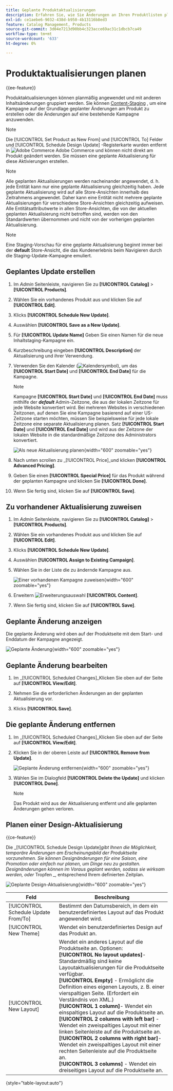 ```yaml
---
title: Geplante Produktaktualisierungen
description: Erfahren Sie, wie Sie Änderungen an Ihren Produktlisten planen, um Kampagnen und Werbeprogramme zu unterstützen.
exl-id: ce1aebe6-9032-438d-b950-4b13116b8ed3
feature: Catalog Management, Products
source-git-commit: 3d04e7213d90bb4c323acce69ac31c1dbcb7ca49
workflow-type: tm+mt
source-wordcount: '633'
ht-degree: 0%

---
```


# Produktaktualisierungen planen

{{ee-feature}}

Produktaktualisierungen können planmäßig angewendet und mit anderen Inhaltsänderungen gruppiert werden. Sie können [Content-Staging](../content-design/content-staging.md) , um eine Kampagne auf der Grundlage geplanter Änderungen am Produkt zu erstellen oder die Änderungen auf eine bestehende Kampagne anzuwenden.

>[!NOTE]
>
>Die [!UICONTROL Set Product as New From] und [!UICONTROL To] Felder und [!UICONTROL Schedule Design Update] -Registerkarte wurden entfernt in ![Adobe Commerce](../assets/adobe-logo.svg) Adobe Commerce und können nicht direkt am Produkt geändert werden. Sie müssen eine geplante Aktualisierung für diese Aktivierungen erstellen.

>[!NOTE]
>
>Alle geplanten Aktualisierungen werden nacheinander angewendet, d. h. jede Entität kann nur eine geplante Aktualisierung gleichzeitig haben. Jede geplante Aktualisierung wird auf alle Store-Ansichten innerhalb des Zeitrahmens angewendet. Daher kann eine Entität nicht mehrere geplante Aktualisierungen für verschiedene Store-Ansichten gleichzeitig aufweisen. Alle Entitätsattributwerte in allen Store-Ansichten, die von der aktuellen geplanten Aktualisierung nicht betroffen sind, werden von den Standardwerten übernommen und nicht von der vorherigen geplanten Aktualisierung.

>[!NOTE]
>
>Eine Staging-Vorschau für eine geplante Aktualisierung beginnt immer bei der **default** Store-Ansicht, die das Kundenerlebnis beim Navigieren durch die Staging-Update-Kampagne emuliert.

## Geplantes Update erstellen

1. Im _Admin_ Seitenleiste, navigieren Sie zu **[!UICONTROL Catalog]** > **[!UICONTROL Products]**.

1. Wählen Sie ein vorhandenes Produkt aus und klicken Sie auf **[!UICONTROL Edit]**.

1. Klicks **[!UICONTROL Schedule New Update]**.

1. Auswählen **[!UICONTROL Save as a New Update]**.

1. Für **[!UICONTROL Update Name]** Geben Sie einen Namen für die neue Inhaltstaging-Kampagne ein.

1. Kurzbeschreibung eingeben **[!UICONTROL Description]** der Aktualisierung und ihrer Verwendung.

1. Verwenden Sie den Kalender (![Kalendersymbol](../assets/icon-calendar.png)), um das **[!UICONTROL Start Date]** und **[!UICONTROL End Date]** für die Kampagne.

   >[!NOTE]
   >
   >Kampagne **[!UICONTROL Start Date]** und **[!UICONTROL End Date]** muss mithilfe der **_default_** Admin-Zeitzone, die aus der lokalen Zeitzone für jede Website konvertiert wird. Bei mehreren Websites in verschiedenen Zeitzonen, auf denen Sie eine Kampagne basierend auf einer US-Zeitzone starten möchten, müssen Sie beispielsweise für jede lokale Zeitzone eine separate Aktualisierung planen. Satz **[!UICONTROL Start Date]** und **[!UICONTROL End Date]** und wird aus der Zeitzone der lokalen Website in die standardmäßige Zeitzone des Administrators konvertiert.

   ![Als neue Aktualisierung planen](./assets/product-schedule-as-new.png){width="600" zoomable="yes"}

1. Nach unten scrollen zu _[!UICONTROL Price]_und klicken **[!UICONTROL Advanced Pricing]**.

1. Geben Sie einen **[!UICONTROL Special Price]** für das Produkt während der geplanten Kampagne und klicken Sie **[!UICONTROL Done]**.

1. Wenn Sie fertig sind, klicken Sie auf **[!UICONTROL Save]**.

## Zu vorhandener Aktualisierung zuweisen

1. Im _Admin_ Seitenleiste, navigieren Sie zu **[!UICONTROL Catalog]** > **[!UICONTROL Products]**.

1. Wählen Sie ein vorhandenes Produkt aus und klicken Sie auf **[!UICONTROL Edit]**.

1. Klicks **[!UICONTROL Schedule New Update]**.

1. Auswählen **[!UICONTROL Assign to Existing Campaign]**.

1. Wählen Sie in der Liste die zu ändernde Kampagne aus.

   ![Einer vorhandenen Kampagne zuweisen](./assets/scheduled-changes-assign-to-existing-campaign.png){width="600" zoomable="yes"}

1. Erweitern ![Erweiterungsauswahl](../assets/icon-display-expand.png) **[!UICONTROL Content]**.

1. Wenn Sie fertig sind, klicken Sie auf **[!UICONTROL Save]**.

## Geplante Änderung anzeigen

Die geplante Änderung wird oben auf der Produktseite mit dem Start- und Enddatum der Kampagne angezeigt.

![Geplante Änderung](./assets/view-product-scheduled-changes.png){width="600" zoomable="yes"}

## Geplante Änderung bearbeiten

1. Im _[!UICONTROL Scheduled Changes]_Klicken Sie oben auf der Seite auf **[!UICONTROL View/Edit]**.

1. Nehmen Sie die erforderlichen Änderungen an der geplanten Aktualisierung vor.

1. Klicks **[!UICONTROL Save]**.

## Die geplante Änderung entfernen

1. Im _[!UICONTROL Scheduled Changes]_Klicken Sie oben auf der Seite auf **[!UICONTROL View/Edit]**.

1. Klicken Sie in der oberen Leiste auf **[!UICONTROL Remove from Update]**.

   ![Geplante Änderung entfernen](./assets/remove-product-scheduled-changes.png){width="600" zoomable="yes"}

1. Wählen Sie im Dialogfeld **[!UICONTROL Delete the Update]** und klicken **[!UICONTROL Done]**.

   >[!NOTE]
   >
   >Das Produkt wird aus der Aktualisierung entfernt und alle geplanten Änderungen gehen verloren.

## Planen einer Design-Aktualisierung

{{ce-feature}}

Die _[!UICONTROL Schedule Design Update]_gibt Ihnen die Möglichkeit, temporäre Änderungen am Erscheinungsbild der Produktseite vorzunehmen. Sie können Designänderungen für eine Saison, eine Promotion oder einfach nur planen, um Dinge neu zu gestalten. Designänderungen können im Voraus geplant werden, sodass sie wirksam werden, oder_ Tropfen _, entsprechend Ihrem definierten Zeitplan.

![Geplante Design-Aktualisierung](./assets/product-design-update-scheduled-ce.png){width="600" zoomable="yes"}


| Feld | Beschreibung |
|--- |--- |
| [!UICONTROL Schedule Update From/To] | Bestimmt den Datumsbereich, in dem ein benutzerdefiniertes Layout auf das Produkt angewendet wird. |
| [!UICONTROL New Theme] | Wendet ein benutzerdefiniertes Design auf das Produkt an. |
| [!UICONTROL New Layout] | Wendet ein anderes Layout auf die Produktseite an. Optionen: <br/>**[!UICONTROL No layout updates]**- Standardmäßig sind keine Layoutaktualisierungen für die Produktseite verfügbar.<br/>**[!UICONTROL Empty]** - Ermöglicht die Definition eines eigenen Layouts, z. B. einer vierspaltigen Seite. (Erfordert ein Verständnis von XML.) <br/>**[!UICONTROL 1 column]**- Wendet ein einspaltiges Layout auf die Produktseite an.<br/>**[!UICONTROL 2 columns with left bar]** - Wendet ein zweispaltiges Layout mit einer linken Seitenleiste auf die Produktseite an. <br/>**[!UICONTROL 2 columns with right bar]**- Wendet ein zweispaltiges Layout mit einer rechten Seitenleiste auf die Produktseite an.<br/>**[!UICONTROL 3 columns]** - Wendet ein dreiseitiges Layout auf die Produktseite an. |

{style="table-layout:auto"}
